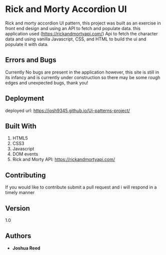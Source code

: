 # Rick and Morty Accordion UI

Rick and morty accordion UI pattern, this project was built as an exercise in front end design and using an API to fetch and populate data. this application used (https://rickandmortyapi.com/) Api to fetch the character data and using vanilla Javascript, CSS, and HTML to build the ui and populate it with data.

## Errors and Bugs

Currently No bugs are present in the application however, this site is still in its infancy and is currently under construction so there may be some rough edges and unexpected bugs, thank you!

## Deployment

deployed url: https://josh9345.github.io/Ui-patterns-project/

## Built With

1. HTML5
2. CSS3
3. Javascript
4. DOM events
5. Rick and Morty API: https://rickandmortyapi.com/

## Contributing

If you would like to contribute submit a pull request and i will respond in a timely manner

## Version

1.0

## Authors

- **Joshua Reed**

